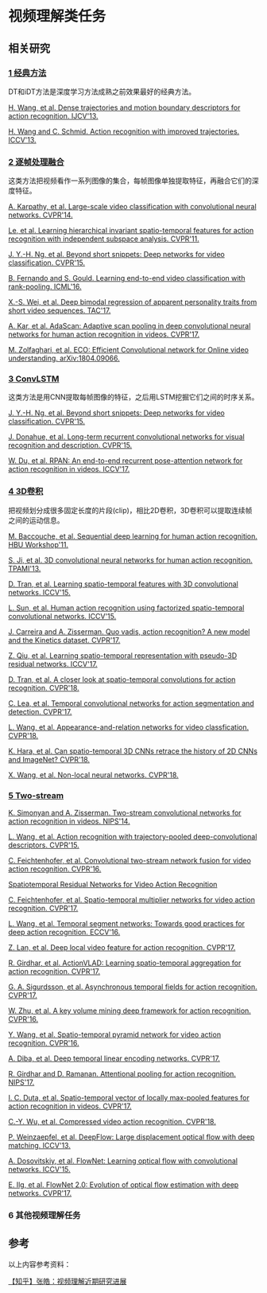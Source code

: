 # 视频理解类任务

## 相关研究

### [1 经典方法](https://github.com/huuuuusy/CV-Learning-Everyday/blob/master/video-based/001-%E7%BB%8F%E5%85%B8%E6%96%B9%E6%B3%95.md)

DT和iDT方法是深度学习方法成熟之前效果最好的经典方法。

[H. Wang, et al. Dense trajectories and motion boundary descriptors for action recognition. IJCV'13.](https://hal.inria.fr/hal-00803241/PDF/IJCV.pdf)

[H. Wang and C. Schmid. Action recognition with improved trajectories. ICCV'13.](http://lear.inrialpes.fr/people/wang/download/iccv13_poster_final.pdf)

### [2 逐帧处理融合](https://github.com/huuuuusy/CV-Learning-Everyday/blob/master/video-based/002-%E9%80%90%E5%B8%A7%E5%A4%84%E7%90%86%E8%9E%8D%E5%90%88.md)

这类方法把视频看作一系列图像的集合，每帧图像单独提取特征，再融合它们的深度特征。

[A. Karpathy, et al. Large-scale video classification with convolutional neural networks. CVPR'14.](http://lear.inrialpes.fr/people/wang/download/iccv13_poster_final.pdf)

[Le, et al. Learning hierarchical invariant spatio-temporal features for action recognition with independent subspace analysis. CVPR'11.](http://ai.stanford.edu/~quocle/LeZouYeungNg11.pdf)

[J. Y.-H. Ng, et al. Beyond short snippets: Deep networks for video classification. CVPR'15.](https://arxiv.org/abs/1503.08909)

[B. Fernando and S. Gould. Learning end-to-end video classification with rank-pooling. ICML'16.](https://users.cecs.anu.edu.au/~sgould/papers/icml16-vidClassification.pdf)

[X.-S. Wei, et al. Deep bimodal regression of apparent personality traits from short video sequences. TAC'17.](https://www.researchgate.net/publication/320366199_Deep_Bimodal_Regression_of_Apparent_Personality_Traits_from_Short_Video_Sequences)

[A. Kar, et al. AdaScan: Adaptive scan pooling in deep convolutional neural networks for human action recognition in videos. CVPR'17.](https://arxiv.org/pdf/1611.08240.pdf)

[M. Zolfaghari, et al. ECO: Efficient Convolutional network for Online video understanding. arXiv:1804.09066.](http://openaccess.thecvf.com/content_ECCV_2018/papers/Mohammadreza_Zolfaghari_ECO_Efficient_Convolutional_ECCV_2018_paper.pdf)

### [3 ConvLSTM](https://github.com/huuuuusy/CV-Learning-Everyday/blob/master/video-based/003-ConvLSTM.md)

这类方法是用CNN提取每帧图像的特征，之后用LSTM挖掘它们之间的时序关系。

[J. Y.-H. Ng, et al. Beyond short snippets: Deep networks for video classification. CVPR'15.](https://arxiv.org/abs/1503.08909)

[J. Donahue, et al. Long-term recurrent convolutional networks for visual recognition and description. CVPR'15.](https://arxiv.org/abs/1411.4389)

[W. Du, et al. RPAN: An end-to-end recurrent pose-attention network for action recognition in videos. ICCV'17.](https://www.sciencedirect.com/science/article/pii/S0031320319301098)

### [4 3D卷积](https://github.com/huuuuusy/CV-Learning-Everyday/blob/master/video-based/004-3D%E5%8D%B7%E7%A7%AF.md)

把视频划分成很多固定长度的片段(clip)，相比2D卷积，3D卷积可以提取连续帧之间的运动信息。

[M. Baccouche, et al. Sequential deep learning for human action recognition. HBU Workshop'11.](https://liris.cnrs.fr/Documents/Liris-5228.pdf)

[S. Ji, et al. 3D convolutional neural networks for human action recognition. TPAMI'13.](https://ieeexplore.ieee.org/document/6165309/)

[D. Tran, et al. Learning spatio-temporal features with 3D convolutional networks. ICCV'15.](https://www.cv-foundation.org/openaccess/content_iccv_2015/papers/Tran_Learning_Spatiotemporal_Features_ICCV_2015_paper.pdf)

[L. Sun, et al. Human action recognition using factorized spatio-temporal convolutional networks. ICCV'15.](https://www.cv-foundation.org/openaccess/content_iccv_2015/papers/Sun_Human_Action_Recognition_ICCV_2015_paper.pdf)

[J. Carreira and A. Zisserman. Quo vadis, action recognition? A new model and the Kinetics dataset. CVPR'17.](https://arxiv.org/pdf/1705.07750.pdf)

[Z. Qiu, et al. Learning spatio-temporal representation with pseudo-3D residual networks. ICCV'17.](http://openaccess.thecvf.com/content_ICCV_2017/papers/Qiu_Learning_Spatio-Temporal_Representation_ICCV_2017_paper.pdf)

[D. Tran, et al. A closer look at spatio-temporal convolutions for action recognition. CVPR'18.](https://arxiv.org/pdf/1711.11248.pdf)

[C. Lea, et al. Temporal convolutional networks for action segmentation and detection. CVPR'17.](http://openaccess.thecvf.com/content_cvpr_2017/papers/Lea_Temporal_Convolutional_Networks_CVPR_2017_paper.pdf)

[L. Wang, et al. Appearance-and-relation networks for video classfication. CVPR'18.](http://openaccess.thecvf.com/content_cvpr_2018/papers/Wang_Appearance-and-Relation_Networks_for_CVPR_2018_paper.pdf)

[K. Hara, et al. Can spatio-temporal 3D CNNs retrace the history of 2D CNNs and ImageNet? CVPR'18.](http://openaccess.thecvf.com/content_cvpr_2018/papers/Hara_Can_Spatiotemporal_3D_CVPR_2018_paper.pdf)

[X. Wang, et al. Non-local neural networks. CVPR'18.](http://openaccess.thecvf.com/content_cvpr_2018/papers/Wang_Non-Local_Neural_Networks_CVPR_2018_paper.pdf)

### [5 Two-stream](https://github.com/huuuuusy/CV-Learning-Everyday/blob/master/video-based/005-Two-stream.md)

[K. Simonyan and A. Zisserman. Two-stream convolutional networks for action recognition in videos. NIPS'14.](https://arxiv.org/abs/1406.2199)

[L. Wang, et al. Action recognition with trajectory-pooled deep-convolutional descriptors. CVPR'15.](https://www.cv-foundation.org/openaccess/content_cvpr_2015/papers/Wang_Action_Recognition_With_2015_CVPR_paper.pdf)

[C. Feichtenhofer, et al. Convolutional two-stream network fusion for video action recognition. CVPR'16.](https://arxiv.org/pdf/1604.06573.pdf)

[Spatiotemporal Residual Networks for Video Action Recognition](https://arxiv.org/abs/1611.02155)

[C. Feichtenhofer, et al. Spatio-temporal multiplier networks for video action recognition. CVPR'17.](http://openaccess.thecvf.com/content_cvpr_2017/papers/Feichtenhofer_Spatiotemporal_Multiplier_Networks_CVPR_2017_paper.pdf)

[L. Wang, et al. Temporal segment networks: Towards good practices for deep action recognition. ECCV'16.](https://wanglimin.github.io/papers/WangXWQLTV_ECCV16.pdf)

[Z. Lan, et al. Deep local video feature for action recognition. CVPR'17.](http://openaccess.thecvf.com/content_cvpr_2017_workshops/w14/papers/Lan_Deep_Local_Video_CVPR_2017_paper.pdf)

[R. Girdhar, et al. ActionVLAD: Learning spatio-temporal aggregation for action recognition. CVPR'17.](http://openaccess.thecvf.com/content_cvpr_2017/papers/Girdhar_ActionVLAD_Learning_Spatio-Temporal_CVPR_2017_paper.pdf)

[G. A. Sigurdsson, et al. Asynchronous temporal fields for action recognition. CVPR'17.](http://openaccess.thecvf.com/content_cvpr_2017/papers/Sigurdsson_Asynchronous_Temporal_Fields_CVPR_2017_paper.pdf)

[W. Zhu, et al. A key volume mining deep framework for action recognition. CVPR'16.](https://www.cv-foundation.org/openaccess/content_cvpr_2016/papers/Zhu_A_Key_Volume_CVPR_2016_paper.pdf)

[Y. Wang, et al. Spatio-temporal pyramid network for video action recognition. CVPR'16.](http://openaccess.thecvf.com/content_cvpr_2017/papers/Wang_Spatiotemporal_Pyramid_Network_CVPR_2017_paper.pdf)

[A. Diba, et al. Deep temporal linear encoding networks. CVPR'17.](http://openaccess.thecvf.com/content_cvpr_2017/papers/Diba_Deep_Temporal_Linear_CVPR_2017_paper.pdf)

[R. Girdhar and D. Ramanan. Attentional pooling for action recognition. NIPS'17.](https://rohitgirdhar.github.io/AttentionalPoolingAction/)

[I. C. Duta, et al. Spatio-temporal vector of locally max-pooled features for action recognition in videos. CVPR'17.](https://www.researchgate.net/publication/315841539_Spatio-Temporal_Vector_of_Locally_Max_Pooled_Features_for_Action_Recognition_in_Videos)

[C.-Y. Wu, et al. Compressed video action recognition. CVPR'18.](http://openaccess.thecvf.com/content_cvpr_2018/papers/Wu_Compressed_Video_Action_CVPR_2018_paper.pdf)

[P. Weinzaepfel, et al. DeepFlow: Large displacement optical flow with deep matching. ICCV'13.](https://hal.inria.fr/hal-00873592/document/)

[A. Dosovitskiy, et al. FlowNet: Learning optical flow with convolutional networks. ICCV'15.](http://openaccess.thecvf.com/content_iccv_2015/papers/Dosovitskiy_FlowNet_Learning_Optical_ICCV_2015_paper.pdf)

[E. Ilg, et al. FlowNet 2.0: Evolution of optical flow estimation with deep networks. CVPR'17.](http://openaccess.thecvf.com/content_cvpr_2017/papers/Ilg_FlowNet_2.0_Evolution_CVPR_2017_paper.pdf)

### 6 其他视频理解任务

## 参考

以上内容参考资料：

[【知乎】张皓：视频理解近期研究进展](https://zhuanlan.zhihu.com/p/36330561)
